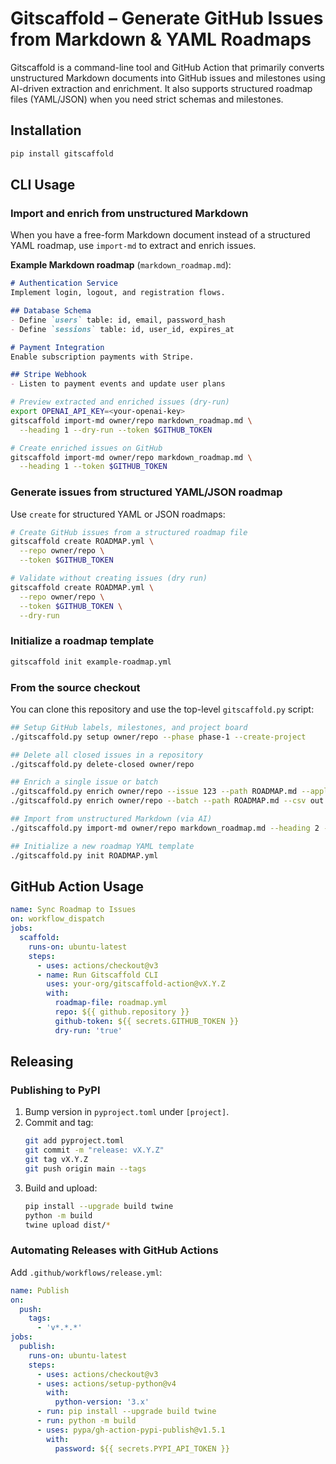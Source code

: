 <!-- Gitscaffold README -->
# Gitscaffold – Generate GitHub Issues from Markdown & YAML Roadmaps

Gitscaffold is a command-line tool and GitHub Action that primarily converts unstructured Markdown documents into GitHub issues and milestones using AI-driven extraction and enrichment. It also supports structured roadmap files (YAML/JSON) when you need strict schemas and milestones.

## Installation
```sh
pip install gitscaffold
```

## CLI Usage


### Import and enrich from unstructured Markdown
When you have a free-form Markdown document instead of a structured YAML roadmap, use `import-md` to extract and enrich issues.

**Example Markdown roadmap** (`markdown_roadmap.md`):
```markdown
# Authentication Service
Implement login, logout, and registration flows.

## Database Schema
- Define `users` table: id, email, password_hash
- Define `sessions` table: id, user_id, expires_at

# Payment Integration
Enable subscription payments with Stripe.

## Stripe Webhook
- Listen to payment events and update user plans
```

```sh
# Preview extracted and enriched issues (dry-run)
export OPENAI_API_KEY=<your-openai-key>
gitscaffold import-md owner/repo markdown_roadmap.md \
  --heading 1 --dry-run --token $GITHUB_TOKEN

# Create enriched issues on GitHub
gitscaffold import-md owner/repo markdown_roadmap.md \
  --heading 1 --token $GITHUB_TOKEN
```

### Generate issues from structured YAML/JSON roadmap
Use `create` for structured YAML or JSON roadmaps:

```sh
# Create GitHub issues from a structured roadmap file
gitscaffold create ROADMAP.yml \
  --repo owner/repo \
  --token $GITHUB_TOKEN

# Validate without creating issues (dry run)
gitscaffold create ROADMAP.yml \
  --repo owner/repo \
  --token $GITHUB_TOKEN \
  --dry-run
```

### Initialize a roadmap template
```sh
gitscaffold init example-roadmap.yml
```

### From the source checkout
You can clone this repository and use the top-level `gitscaffold.py` script:
```sh
## Setup GitHub labels, milestones, and project board
./gitscaffold.py setup owner/repo --phase phase-1 --create-project

## Delete all closed issues in a repository
./gitscaffold.py delete-closed owner/repo

## Enrich a single issue or batch
./gitscaffold.py enrich owner/repo --issue 123 --path ROADMAP.md --apply
./gitscaffold.py enrich owner/repo --batch --path ROADMAP.md --csv out.csv --interactive

## Import from unstructured Markdown (via AI)
./gitscaffold.py import-md owner/repo markdown_roadmap.md --heading 2 --token $GITHUB_TOKEN

## Initialize a new roadmap YAML template
./gitscaffold.py init ROADMAP.yml
```

## GitHub Action Usage
```yaml
name: Sync Roadmap to Issues
on: workflow_dispatch
jobs:
  scaffold:
    runs-on: ubuntu-latest
    steps:
      - uses: actions/checkout@v3
      - name: Run Gitscaffold CLI
        uses: your-org/gitscaffold-action@vX.Y.Z
        with:
          roadmap-file: roadmap.yml
          repo: ${{ github.repository }}
          github-token: ${{ secrets.GITHUB_TOKEN }}
          dry-run: 'true'
```

## Releasing

### Publishing to PyPI
1. Bump version in `pyproject.toml` under `[project]`.
2. Commit and tag:
   ```sh
   git add pyproject.toml
   git commit -m "release: vX.Y.Z"
   git tag vX.Y.Z
   git push origin main --tags
   ```
3. Build and upload:
   ```sh
   pip install --upgrade build twine
   python -m build
   twine upload dist/*
   ```

### Automating Releases with GitHub Actions
Add `.github/workflows/release.yml`:
```yaml
name: Publish
on:
  push:
    tags:
      - 'v*.*.*'
jobs:
  publish:
    runs-on: ubuntu-latest
    steps:
      - uses: actions/checkout@v3
      - uses: actions/setup-python@v4
        with:
          python-version: '3.x'
      - run: pip install --upgrade build twine
      - run: python -m build
      - uses: pypa/gh-action-pypi-publish@v1.5.1
        with:
          password: ${{ secrets.PYPI_API_TOKEN }}
```